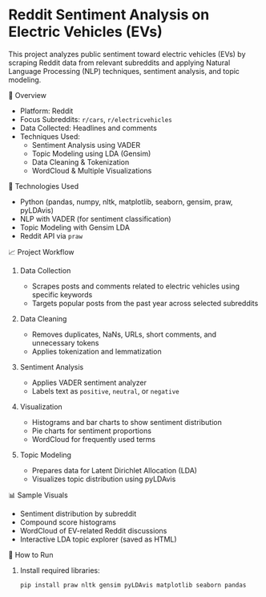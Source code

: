 
# Reddit Sentiment Analysis on Electric Vehicles (EVs)

This project analyzes public sentiment toward electric vehicles (EVs) by scraping Reddit data from relevant subreddits and applying Natural Language Processing (NLP) techniques, sentiment analysis, and topic modeling.

📌 Overview

- Platform: Reddit  
- Focus Subreddits: `r/cars`, `r/electricvehicles`  
- Data Collected: Headlines and comments  
- Techniques Used:  
  - Sentiment Analysis using VADER  
  - Topic Modeling using LDA (Gensim)  
  - Data Cleaning & Tokenization  
  - WordCloud & Multiple Visualizations

 🧰 Technologies Used

- Python (pandas, numpy, nltk, matplotlib, seaborn, gensim, praw, pyLDAvis)
- NLP with VADER (for sentiment classification)
- Topic Modeling with Gensim LDA
- Reddit API via `praw`

📈 Project Workflow

1. Data Collection
   - Scrapes posts and comments related to electric vehicles using specific keywords
   - Targets popular posts from the past year across selected subreddits

2. Data Cleaning
   - Removes duplicates, NaNs, URLs, short comments, and unnecessary tokens
   - Applies tokenization and lemmatization

3. Sentiment Analysis
   - Applies VADER sentiment analyzer
   - Labels text as `positive`, `neutral`, or `negative`

4. Visualization
   - Histograms and bar charts to show sentiment distribution
   - Pie charts for sentiment proportions
   - WordCloud for frequently used terms

5. Topic Modeling
   - Prepares data for Latent Dirichlet Allocation (LDA)
   - Visualizes topic distribution using pyLDAvis

 📊 Sample Visuals

- Sentiment distribution by subreddit  
- Compound score histograms  
- WordCloud of EV-related Reddit discussions  
- Interactive LDA topic explorer (saved as HTML)

 🚀 How to Run

1. Install required libraries:
   ```bash
   pip install praw nltk gensim pyLDAvis matplotlib seaborn pandas
